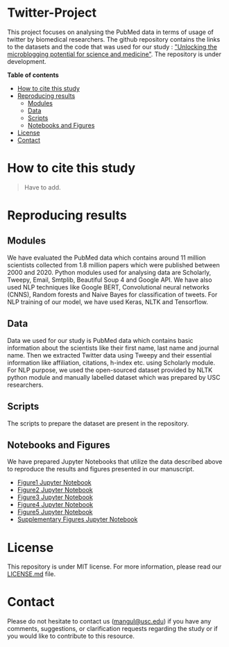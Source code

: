 # Twitter-Project
This project focuses on analysing the PubMed data in terms of usage of twitter by biomedical researchers. The github repository contains the links to the datasets 
and the code that was used for our study : ["Unlocking the microblogging potential for science and medicine"](). The repository is under development. 

**Table of contents**

* [How to cite this study](#how-to-cite-this-study)
* [Reproducing results](#reproducing-results)
  * [Modules](#modules)
  * [Data](#data)
  * [Scripts](#scripts)
  * [Notebooks and Figures](#notebooks-and-figures)
* [License](#license)
* [Contact](#contact)


# How to cite this study

> Have to add.


# Reproducing results

## Modules

We have evaluated the PubMed data which contains around 11 million scientists collected from 1.8 million papers which were published between 2000 and 2020. Python modules 
used for analysing data are Scholarly, Tweepy, Email, Smtplib, Beautiful Soup 4 and Google API. We have also used NLP techniques like Google BERT, Convolutional neural networks (CNNS),
Random forests and Naive Bayes for classification of tweets. For NLP training of our model, we have used Keras, NLTK and Tensorflow.


## Data

Data we used for our study is PubMed data which contains basic information about the scientists like their first name, last name and journal name. Then we extracted Twitter 
data using Tweepy and their essential information like affiliation, citations, h-index etc. using Scholarly module. For NLP purpose, we used the open-sourced dataset provided
by NLTK python module and manually labelled dataset which was prepared by USC researchers. 

## Scripts

The scripts to prepare the dataset are present in the repository. 

## Notebooks and Figures

We have prepared Jupyter Notebooks that utilize the data described above to reproduce the results and figures presented in our manuscript.

* [Figure1 Jupyter Notebook]()
* [Figure2 Jupyter Notebook]()
* [Figure3 Jupyter Notebook]()
* [Figure4 Jupyter Notebook]()
* [Figure5 Jupyter Notebook]()
* [Supplementary Figures Jupyter Notebook]()

# License

This repository is under MIT license. For more information, please read our [LICENSE.md](LICENSE) file.


# Contact

Please do not hesitate to contact us (mangul@usc.edu) if you have any comments, suggestions, or clarification requests regarding the study or if you would like to contribute to this resource.